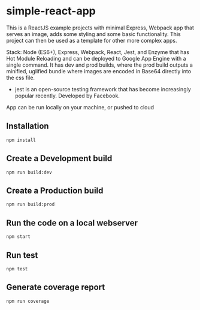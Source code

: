 # simple-react-app

This is a ReactJS example projects with minimal Express, Webpack app that serves an image, adds some styling and some basic functionality. This project can then be used as a template for other more complex apps.

Stack: Node (ES6+), Express, Webpack, React, Jest, and Enzyme that has Hot Module Reloading and can be deployed to Google App Engine with a single command. It has dev and prod builds, where the prod build outputs a minified, uglified bundle where images are encoded in Base64 directly into the css file.

- jest is an open-source testing framework that has become increasingly popular recently. Developed by Facebook.

App can be run locally on your machine, or pushed to cloud

## Installation

    npm install

## Create a Development build

    npm run build:dev

## Create a Production build

    npm run build:prod

## Run the code on a local webserver

    npm start

## Run test

    npm test

## Generate coverage report

    npm run coverage

